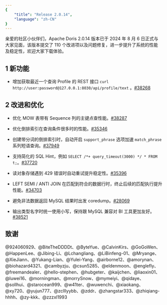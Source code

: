 ```yaml
---
{
    "title": "Release 2.0.14",
    "language": "zh-CN"
}
---
```


<!--
Licensed to the Apache Software Foundation (ASF) under one
or more contributor license agreements.  See the NOTICE file
distributed with this work for additional information
regarding copyright ownership.  The ASF licenses this file
to you under the Apache License, Version 2.0 (the
"License"); you may not use this file except in compliance
with the License.  You may obtain a copy of the License at

  http://www.apache.org/licenses/LICENSE-2.0

Unless required by applicable law or agreed to in writing,
software distributed under the License is distributed on an
"AS IS" BASIS, WITHOUT WARRANTIES OR CONDITIONS OF ANY
KIND, either express or implied.  See the License for the
specific language governing permissions and limitations
under the License.
-->

亲爱的社区小伙伴们，Apache Doris 2.0.14 版本已于 2024 年 8 月 6 日正式与大家见面，该版本提交了 110 个改进项以及问题修复，进一步提升了系统的性能及稳定性，欢迎大家下载体验。


## 1 新功能

- 增加获取最近一个查询 Profile 的 REST 接口 `curl http://user:password@127.0.0.1:8030/api/profile/text` 。[#38268](https://github.com/apache/doris/pull/38268)

## 2 改进和优化

- 优化 MOW 表带有 Sequence 列的主键点查性能。[#38287](https://github.com/apache/doris/pull/38287)

- 优化倒排索引在查询条件很多时的性能。[#35346](https://github.com/apache/doris/pull/35346)

- 创建带分词的倒排索引时，自动开启 `support_phrase` 选项加速 `match_phrase` 系列短语查询。[#37949](https://github.com/apache/doris/pull/37949)

- 支持简化的 SQL Hint，例如 `SELECT /*+ query_timeout(3000) */ * FROM t;`。[#37720](https://github.com/apache/doris/pull/37720)

- 读对象存储遇到 429 错误时自动重试提升稳定性。[#35396](https://github.com/apache/doris/pull/35396)

- LEFT SEMI / ANTI JOIN 在匹配到符合的数据行时，终止后续的匹配执行提升性能。[#34703](https://github.com/apache/doris/pull/34703)

- 避免非法数据返回 MySQL 结果时出发 coredump。[#28069](https://github.com/apache/doris/pull/28069)

- 输出类型名字时统一使用小写，保持跟 MySQL 兼容对 BI 工具更加友好。[#38521](https://github.com/apache/doris/pull/38521)


## 致谢

@924060929、@BiteTheDDDDt、@ByteYue、@CalvinKirs、@GoGoWen、@HappenLee、@Jibing-Li、@Lchangliang、@LiBinfeng-01、@Mryange、@XieJiann、@Yukang-Lian、@Yulei-Yang、@airborne12、@amorynan、@biohazard4321、@cambyzju、@csun5285、@eldenmoon、@englefly、@freemandealer、@hello-stephen、@hubgeter、@kaijchen、@liaoxin01、@luwei16、@morningman、@morrySnow、@mymeiyi、@qidaye、@sollhui、@starocean999、@w41ter、@wuwenchi、@xiaokang、@xy720、@yujun777、@zclllyybb、@zddr、@zhangstar333、@zhiqiang-hhhh、@zy-kkk、@zzzxl1993